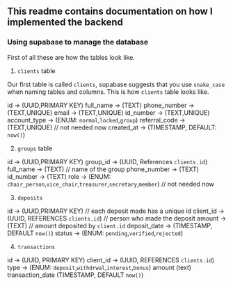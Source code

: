 ## This readme contains documentation on how I implemented the backend

### Using supabase to manage the database

First of all these are how the tables look like.

1. `clients` table

Our  first table is called `clients`, supabase suggests that you use `snake_case` when naming tables and columns.
This is how `clients` table looks like.

id -> (UUID,PRIMARY KEY)
full_name -> (TEXT)
phone_number -> (TEXT,UNIQUE)
email -> (TEXT,UNIQUE)
id_number -> (TEXT,UNIQUE)
account_type -> (ENUM: `normal`,`locked`,`group`)
referral_code -> (TEXT,UNIQUE) // not needed now
created_at -> (TIMESTAMP, DEFAULT: `now()`)

2. `groups` table

id -> (UUID,PRIMARY KEY)
group_id -> (UUID, References `clients.id`)
full_name -> (TEXT) // name of the group
phone_number -> (TEXT)
id_number -> (TEXT)
role -> (ENUM: `chair_person`,`vice_chair`,`treasurer`,`secretary`,`member`) // not needed now

3. `deposits`

id -> (UUID,PRIMARY KEY) // each deposit made has a unique id
client_id -> (UUID, REFERENCES `clients.id`) // person who made the deposit
amount -> (TEXT) // amount deposited by `client.id`
deposit_date -> (TIMESTAMP, DEFAULT `now()`)
status -> (ENUM: `pending`,`verified`,`rejected`)

4. `transactions`

id -> (UUID, PRIMARY KEY)
client_id -> (UUID, REFERENCES `clients.id`)
type -> (ENUM: `deposit`,`withdrwal`,`interest`,`bonus`)
amount (text)
transaction_date (TIMESTAMP, DEFAULT `now()`)
